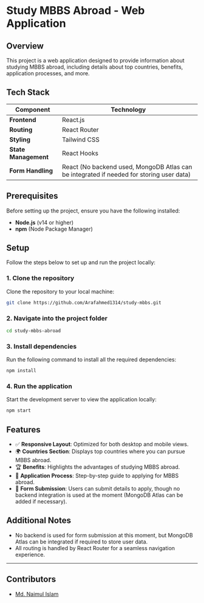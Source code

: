 # Study MBBS Abroad - Web Application


## Overview

This project is a web application designed to provide information about studying MBBS abroad, including details about top countries, benefits, application processes, and more.

## Tech Stack

| Component       | Technology |
|---------------|------------|
| **Frontend**  | React.js  |
| **Routing**   | React Router  |
| **Styling**   | Tailwind CSS  |
| **State Management** | React Hooks  |
| **Form Handling** | React (No backend used, MongoDB Atlas can be integrated if needed for storing user data)  |

## Prerequisites

Before setting up the project, ensure you have the following installed:

- **Node.js** (v14 or higher)  
- **npm** (Node Package Manager)  

## Setup

Follow the steps below to set up and run the project locally:

### 1. Clone the repository

Clone the repository to your local machine:

```bash
git clone https://github.com/Arafahmed1314/study-mbbs.git
```

### 2. Navigate into the project folder

```bash
cd study-mbbs-abroad
```

### 3. Install dependencies

Run the following command to install all the required dependencies:

```bash
npm install
```

### 4. Run the application

Start the development server to view the application locally:

```bash
npm start
```

## Features

- ✅ **Responsive Layout**: Optimized for both desktop and mobile views.  
- 🌍 **Countries Section**: Displays top countries where you can pursue MBBS abroad.  
- 🏆 **Benefits**: Highlights the advantages of studying MBBS abroad.  
- 📌 **Application Process**: Step-by-step guide to applying for MBBS abroad.  
- 📝 **Form Submission**: Users can submit details to apply, though no backend integration is used at the moment (MongoDB Atlas can be added if necessary).  

## Additional Notes

- No backend is used for form submission at this moment, but MongoDB Atlas can be integrated if required to store user data.  
- All routing is handled by React Router for a seamless navigation experience.

---

## Contributors

- [Md. Naimul Islam](https://github.com/Arafahmed1314)



